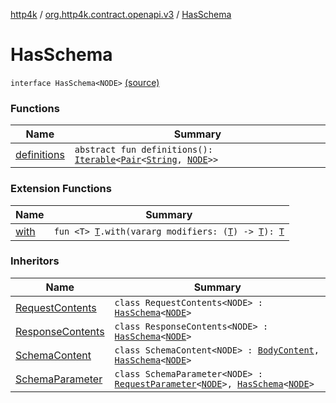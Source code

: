 [http4k](../../index.md) / [org.http4k.contract.openapi.v3](../index.md) / [HasSchema](./index.md)

# HasSchema

`interface HasSchema<NODE>` [(source)](https://github.com/http4k/http4k/blob/master/http4k-contract/src/main/kotlin/org/http4k/contract/openapi/v3/model.kt#L61)

### Functions

| Name | Summary |
|---|---|
| [definitions](definitions.md) | `abstract fun definitions(): `[`Iterable`](https://kotlinlang.org/api/latest/jvm/stdlib/kotlin.collections/-iterable/index.html)`<`[`Pair`](https://kotlinlang.org/api/latest/jvm/stdlib/kotlin/-pair/index.html)`<`[`String`](https://kotlinlang.org/api/latest/jvm/stdlib/kotlin/-string/index.html)`, `[`NODE`](index.md#NODE)`>>` |

### Extension Functions

| Name | Summary |
|---|---|
| [with](../../org.http4k.core/with.md) | `fun <T> `[`T`](../../org.http4k.core/with.md#T)`.with(vararg modifiers: (`[`T`](../../org.http4k.core/with.md#T)`) -> `[`T`](../../org.http4k.core/with.md#T)`): `[`T`](../../org.http4k.core/with.md#T) |

### Inheritors

| Name | Summary |
|---|---|
| [RequestContents](../-request-contents/index.md) | `class RequestContents<NODE> : `[`HasSchema`](./index.md)`<`[`NODE`](../-request-contents/index.md#NODE)`>` |
| [ResponseContents](../-response-contents/index.md) | `class ResponseContents<NODE> : `[`HasSchema`](./index.md)`<`[`NODE`](../-response-contents/index.md#NODE)`>` |
| [SchemaContent](../-body-content/-schema-content/index.md) | `class SchemaContent<NODE> : `[`BodyContent`](../-body-content/index.md)`, `[`HasSchema`](./index.md)`<`[`NODE`](../-body-content/-schema-content/index.md#NODE)`>` |
| [SchemaParameter](../-request-parameter/-schema-parameter/index.md) | `class SchemaParameter<NODE> : `[`RequestParameter`](../-request-parameter/index.md)`<`[`NODE`](../-request-parameter/-schema-parameter/index.md#NODE)`>, `[`HasSchema`](./index.md)`<`[`NODE`](../-request-parameter/-schema-parameter/index.md#NODE)`>` |
